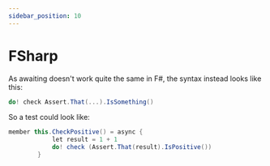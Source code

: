 ```yaml
---
sidebar_position: 10
---
```


# FSharp

As awaiting doesn't work quite the same in F#, the syntax instead looks like this:

```csharp
do! check Assert.That(...).IsSomething()
```

So a test could look like:

```csharp
member this.CheckPositive() = async {
            let result = 1 + 1
            do! check (Assert.That(result).IsPositive())
        }
```